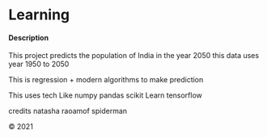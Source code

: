 # Learning



#### Description
This project predicts the population of India in the year 2050
this data uses year 1950 to 2050

This is regression + modern algorithms to make prediction

This uses tech Like
numpy
pandas
scikit Learn
tensorflow

credits
 natasha raoamof
  spiderman
  
  &copy; 2021
